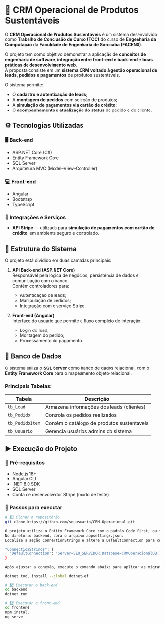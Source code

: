 # 🌱 CRM Operacional de Produtos Sustentáveis

O **CRM Operacional de Produtos Sustentáveis** é um sistema desenvolvido como **Trabalho de Conclusão de Curso (TCC)** do curso de **Engenharia da Computação** da **Faculdade de Engenharia de Sorocaba (FACENS)**.

O projeto tem como objetivo demonstrar a aplicação de **conceitos de engenharia de software**, **integração entre front-end e back-end** e **boas práticas de desenvolvimento web**.  
A proposta consiste em um **sistema CRM voltado à gestão operacional de leads, pedidos e pagamentos** de produtos sustentáveis.

O sistema permite:
- O **cadastro e autenticação de leads**;  
- A **montagem de pedidos** com seleção de produtos;  
- A **simulação de pagamentos via cartão de crédito**;  
- O **acompanhamento e atualização do status** do pedido e do cliente.

## ⚙️ Tecnologias Utilizadas

### 🖥️ **Back-end**
- ASP.NET Core (C#)  
- Entity Framework Core  
- SQL Server  
- Arquitetura MVC (Model–View–Controller)

### 💻 **Front-end**
- Angular  
- Bootstrap  
- TypeScript  

### 🔗 **Integrações e Serviços**
- **API Stripe** — utilizada para **simulação de pagamentos com cartão de crédito**, em ambiente seguro e controlado.

## 🧱 Estrutura do Sistema

O projeto está dividido em duas camadas principais:

1. **API Back-end (ASP.NET Core)**  
   Responsável pela lógica de negócios, persistência de dados e comunicação com o banco.  
   Contém controladores para:
   - Autenticação de leads;  
   - Manipulação de pedidos;  
   - Integração com o serviço Stripe.

2. **Front-end (Angular)**  
   Interface do usuário que permite o fluxo completo de interação:  
   - Login do lead;  
   - Montagem do pedido;  
   - Processamento do pagamento.  

## 💾 Banco de Dados

O sistema utiliza o **SQL Server** como banco de dados relacional, com o **Entity Framework Core** para o mapeamento objeto-relacional.  

### Principais Tabelas:
| Tabela | Descrição |
|--------|------------|
| `tb_Lead` | Armazena informações dos leads (clientes) |
| `tb_Pedido` | Controla os pedidos realizados |
| `tb_PedidoItem` | Contém o catálogo de produtos sustentáveis |
| `tb_Usuario` | Gerencia usuários admins do sistema |


## ▶️ Execução do Projeto

### 🔧 **Pré-requisitos**
- Node.js 18+  
- Angular CLI  
- .NET 8.0 SDK  
- SQL Server  
- Conta de desenvolvedor Stripe (modo de teste)

### 🚀 **Passos para executar**

```bash
# 1️⃣ Clonar o repositório
git clone https://github.com/seuusuario/CRM-Operacional.git

O projeto utiliza o Entity Framework Core com o padrão Code First, ou seja, o banco de dados e suas tabelas são criados automaticamente a partir das classes de modelo existentes no projeto back-end.
No diretório backend, abra o arquivo appsettings.json.
Localize a seção ConnectionStrings e altere a DefaultConnection para corresponder à sua instância local do SQL Server, conforme o exemplo abaixo:

"ConnectionStrings": {
  "DefaultConnection": "Server=SEU_SERVIDOR;Database=CRMOperacionalDB;Trusted_Connection=True;TrustServerCertificate=True;"
}

Após ajustar a conexão, execute o comando abaixo para aplicar as migrations e criar todas as tabelas automaticamente no banco de dados:

dotnet tool install --global dotnet-ef

# 2️⃣ Executar o back-end
cd backend
dotnet run

# 3️⃣ Executar o front-end
cd frontend
npm install
ng serve
